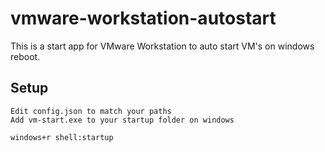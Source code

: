 ﻿# vmware-workstation-autostart
 
This is a start app for VMware Workstation to auto start VM's on windows reboot.
## Setup
```
Edit config.json to match your paths
Add vm-start.exe to your startup folder on windows
```
`windows+r shell:startup `

